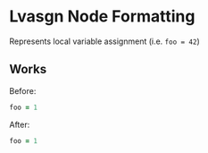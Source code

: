 <!-- BEGIN_AUTOGENERATED -->
# Lvasgn Node Formatting

Represents local variable assignment (i.e. `foo = 42`)
<!-- END_AUTOGENERATED -->

## Works

Before:

```ruby
foo = 1
```

After:

```ruby
foo = 1
```
